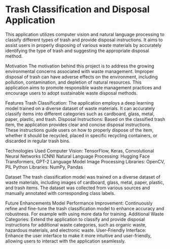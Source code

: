 # Trash Classification and Disposal Application 
This application utilizes computer vision and natural language processing to classify different types of trash and provide disposal instructions. It aims to assist users in properly disposing of various waste materials by accurately identifying the type of trash and suggesting the appropriate disposal method.

Motivation
The motivation behind this project is to address the growing environmental concerns associated with waste management. Improper disposal of trash can have adverse effects on the environment, including pollution, contamination, and depletion of natural resources. This application aims to promote responsible waste management practices and encourage users to adopt sustainable waste disposal methods.

Features
Trash Classification: The application employs a deep learning model trained on a diverse dataset of waste materials. It can accurately classify items into different categories such as cardboard, glass, metal, paper, plastic, and trash.
Disposal Instructions: Based on the classified trash item, the application provides clear and concise disposal instructions. These instructions guide users on how to properly dispose of the item, whether it should be recycled, placed in specific recycling containers, or discarded in regular trash bins.

Technologies Used
Computer Vision: TensorFlow, Keras, Convolutional Neural Networks (CNN)
Natural Language Processing: Hugging Face Transformers, GPT-2 Language Model
Image Processing Libraries: OpenCV, PIL
Python Libraries: NumPy, Pandas

Dataset
The trash classification model was trained on a diverse dataset of waste materials, including images of cardboard, glass, metal, paper, plastic, and trash items. The dataset was collected from various sources and manually annotated with corresponding class labels.

Future Enhancements
Model Performance Improvement: Continuously refine and fine-tune the trash classification model to enhance accuracy and robustness. For example with using more data for training.
Additional Waste Categories: Extend the application to classify and provide disposal instructions for additional waste categories, such as organic waste, hazardous materials, and electronic waste.
User-Friendly Interface: Enhance the user interface to make it more intuitive and user-friendly, allowing users to interact with the application seamlessly.
